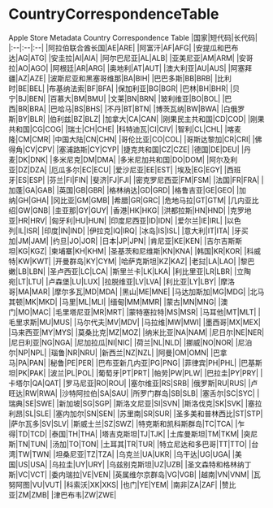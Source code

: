 # CountryCorrespondenceTable
Apple Store Metadata Country Correspondence Table
|国家|短代码|长代码|
|:--|:--|:--|
|阿拉伯联合酋长国|AE|ARE|
|阿富汗|AF|AFG|
|安提瓜和巴布达|AG|ATG|
|安圭拉|AI|AIA|
|阿尔巴尼亚|AL|ALB|
|亚美尼亚|AM|ARM|
|安哥拉|AO|AGO|
|阿根廷|AR|ARG|
|奥地利|AT|AUT|
|澳大利亚|AU|AUS|
|阿塞拜疆|AZ|AZE|
|波斯尼亚和黑塞哥维那|BA|BIH|
|巴巴多斯|BB|BRB|
|比利时|BE|BEL|
|布基纳法索|BF|BFA|
|保加利亚|BG|BGR|
|巴林|BH|BHR|
|贝宁|BJ|BEN|
|百慕大|BM|BMU|
|文莱|BN|BRN|
|玻利维亚|BO|BOL|
|巴西|BR|BRA|
|巴哈马|BS|BHS|
|不丹|BT|BTN|
|博茨瓦纳|BW|BWA|
|白俄罗斯|BY|BLR|
|伯利兹|BZ|BLZ|
|加拿大|CA|CAN|
|刚果民主共和国|CD|COD|
|刚果共和国|CG|COG|
|瑞士|CH|CHE|
|科特迪瓦|CI|CIV|
|智利|CL|CHL|
|喀麦隆|CM|CMR|
|中国大陆|CN|CHN|
|哥伦比亚|CO|COL|
|哥斯达黎加|CR|CRI|
|佛得角|CV|CPV|
|塞浦路斯|CY|CYP|
|捷克共和国|CZ|CZE|
|德国|DE|DEU|
|丹麦|DK|DNK|
|多米尼克|DM|DMA|
|多米尼加共和国|DO|DOM|
|阿尔及利亚|DZ|DZA|
|厄瓜多尔|EC|ECU|
|爱沙尼亚|EE|EST|
|埃及|EG|EGY|
|西班牙|ES|ESP|
|芬兰|FI|FIN|
|斐济|FJ|FJI|
|密克罗尼西亚|FM|FSM|
|法国|FR|FRA|
|加蓬|GA|GAB|
|英国|GB|GBR|
|格林纳达|GD|GRD|
|格鲁吉亚|GE|GEO|
|加纳|GH|GHA|
|冈比亚|GM|GMB|
|希腊|GR|GRC|
|危地马拉|GT|GTM|
|几内亚比绍|GW|GNB|
|圭亚那|GY|GUY|
|香港|HK|HKG|
|洪都拉斯|HN|HND|
|克罗地亚|HR|HRV|
|匈牙利|HU|HUN|
|印度尼西亚|ID|IDN|
|爱尔兰|IE|IRL|
|以色列|IL|ISR|
|印度|IN|IND|
|伊拉克|IQ|IRQ|
|冰岛|IS|ISL|
|意大利|IT|ITA|
|牙买加|JM|JAM|
|约旦|JO|JOR|
|日本|JP|JPN|
|肯尼亚|KE|KEN|
|吉尔吉斯斯坦|KG|KGZ|
|柬埔寨|KH|KHM|
|圣基茨和尼维斯|KN|KNA|
|韩国|KR|KOR|
|科威特|KW|KWT|
|开曼群岛|KY|CYM|
|哈萨克斯坦|KZ|KAZ|
|老挝|LA|LAO|
|黎巴嫩|LB|LBN|
|圣卢西亚|LC|LCA|
|斯里兰卡|LK|LKA|
|利比里亚|LR|LBR|
|立陶宛|LT|LTU|
|卢森堡|LU|LUX|
|拉脱维亚|LV|LVA|
|利比亚|LY|LBY|
|摩洛哥|MA|MAR|
|摩尔多瓦|MD|MDA|
|黑山|ME|MNE|
|马达加斯加|MG|MDG|
|北马其顿|MK|MKD|
|马里|ML|MLI|
|缅甸|MM|MMR|
|蒙古|MN|MNG|
|澳门|MO|MAC|
|毛里塔尼亚|MR|MRT|
|蒙特塞拉特|MS|MSR|
|马耳他|MT|MLT|
|毛里求斯|MU|MUS|
|马尔代夫|MV|MDV|
|马拉维|MW|MWI|
|墨西哥|MX|MEX|
|马来西亚|MY|MYS|
|莫桑比克|MZ|MOZ|
|纳米比亚|NA|NAM|
|尼日尔|NE|NER|
|尼日利亚|NG|NGA|
|尼加拉瓜|NI|NIC|
|荷兰|NL|NLD|
|挪威|NO|NOR|
|尼泊尔|NP|NPL|
|瑙鲁|NR|NRU|
|新西兰|NZ|NZL|
|阿曼|OM|OMN|
|巴拿马|PA|PAN|
|秘鲁|PE|PER|
|巴布亚新几内亚|PG|PNG|
|菲律宾|PH|PHL|
|巴基斯坦|PK|PAK|
|波兰|PL|POL|
|葡萄牙|PT|PRT|
|帕劳|PW|PLW|
|巴拉圭|PY|PRY|
|卡塔尔|QA|QAT|
|罗马尼亚|RO|ROU|
|塞尔维亚|RS|SRB|
|俄罗斯|RU|RUS|
|卢旺达|RW|RWA|
|沙特阿拉伯|SA|SAU|
|所罗门群岛|SB|SLB|
|塞舌尔|SC|SYC|
|瑞典|SE|SWE|
|新加坡|SG|SGP|
|斯洛文尼亚|SI|SVN|
|斯洛伐克|SK|SVK|
|塞拉利昂|SL|SLE|
|塞内加尔|SN|SEN|
|苏里南|SR|SUR|
|圣多美和普林西比|ST|STP|
|萨尔瓦多|SV|SLV|
|斯威士兰|SZ|SWZ|
|特克斯和凯科斯群岛|TC|TCA|
|乍得|TD|TCD|
|泰国|TH|THA|
|塔吉克斯坦|TJ|TJK|
|土库曼斯坦|TM|TKM|
|突尼斯|TN|TUN|
|汤加|TO|TON|
|土耳其|TR|TUR|
|特立尼达和多巴哥|TT|TTO|
|台湾|TW|TWN|
|坦桑尼亚|TZ|TZA|
|乌克兰|UA|UKR|
|乌干达|UG|UGA|
|美国|US|USA|
|乌拉圭|UY|URY|
|乌兹别克斯坦|UZ|UZB|
|圣文森特和格林纳丁斯|VC|VCT|
|委内瑞拉|VE|VEN|
|英属维尔京群岛|VG|VGB|
|越南|VN|VNM|
|瓦努阿图|VU|VUT|
|科索沃|XK|XKS|
|也门|YE|YEM|
|南非|ZA|ZAF|
|赞比亚|ZM|ZMB|
|津巴布韦|ZW|ZWE|
